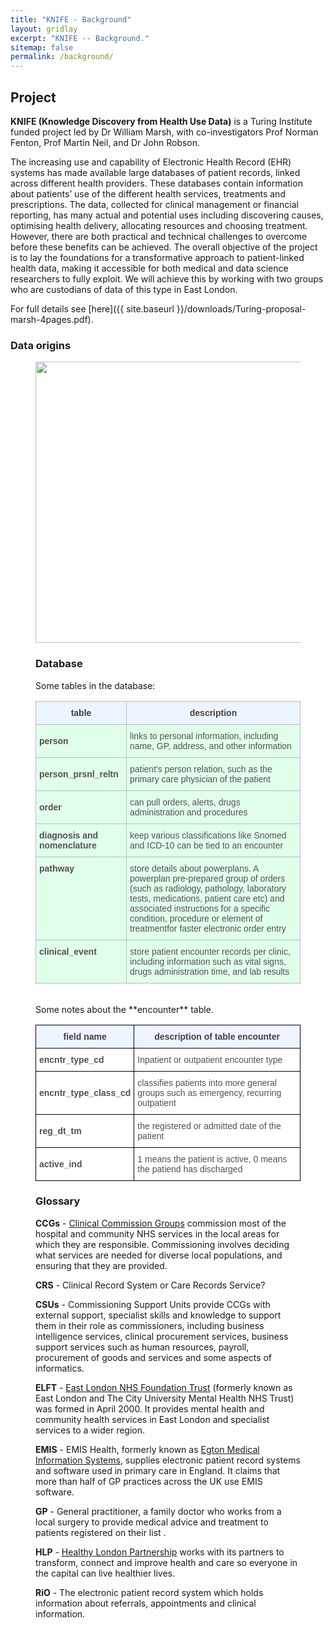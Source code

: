 ```yaml
---
title: "KNIFE - Background"
layout: gridlay
excerpt: "KNIFE -- Background."
sitemap: false
permalink: /background/
---
```




## Project

**KNIFE (Knowledge Discovery from Health Use Data)** is a Turing Institute funded project led by Dr William Marsh, with co-investigators Prof Norman Fenton, Prof Martin Neil, and Dr John Robson.

The increasing use and capability of Electronic Health Record (EHR) systems has made available large databases of patient records, linked across different health providers. These databases contain information about patients’ use of the different health services, treatments and prescriptions. The data, collected for clinical management or financial reporting, has many actual and potential uses including discovering causes, optimising health delivery, allocating resources and choosing treatment. However, there are both practical and technical challenges to overcome before these benefits can be achieved. The overall objective of the project is to lay the foundations for a transformative approach to patient-linked health data, making it accessible for both medical and data science researchers to fully exploit. We will achieve this by working with two groups who are custodians of data of this type in East London.

For full details see [here]({{ site.baseurl }}/downloads/Turing-proposal-marsh-4pages.pdf).


### Data origins
<figure class="center"> <img src="{{ site.url }}{{ site.baseurl }}/images/background/databases.png" style="width: 450px" align="middle">



### Database
Some tables in the database:
<style type="text/css">
.tg  {border-collapse:collapse;border-spacing:0;}
.tg td{font-family:Arial, sans-serif;font-size:14px;padding:10px 5px;border-style:solid;border-width:1px;overflow:hidden;word-break:normal;border-color:black;}
.tg th{font-family:Arial, sans-serif;font-size:14px;font-weight:normal;padding:10px 5px;border-style:solid;border-width:1px;overflow:hidden;word-break:normal;border-color:black;}
.tg .tg-1wig{font-weight:bold;text-align:left;vertical-align:top}
.tg .tg-3dpa{font-weight:bold;background-color:#ecf4ff;text-align:center}
.tg .tg-5ua9{font-weight:bold;text-align:left}
.tg .tg-s268{text-align:left}
.tg .tg-0lax{text-align:left;vertical-align:top}
</style>
<table class="tg">
  <tr>
    <th class="tg-3dpa">table</th>
    <th class="tg-3dpa">description</th>
  </tr>
  <tr>
    <td class="tg-5ua9">person</td>
    <td class="tg-s268">links to personal information, including name, GP, address, and other information</td>
  </tr>
  <tr>
    <td class="tg-5ua9">person_prsnl_reltn</td>
    <td class="tg-s268">patient's person relation, such as the primary care physician of the patient</td>
  </tr>
  <tr>
    <td class="tg-5ua9">order</td>
    <td class="tg-s268">can pull orders, alerts, drugs administration and procedures</td>
  </tr>
  <tr>
    <td class="tg-5ua9">diagnosis and nomenclature</td>
    <td class="tg-s268">keep various classifications like Snomed and ICD-10 can be tied to an encounter</td>
  </tr>
  <tr>
    <td class="tg-1wig">pathway</td>
    <td class="tg-0lax">store details about powerplans. A powerplan pre-prepared group of orders (such as radiology, pathology, laboratory tests, medications, patient care etc) and associated instructions for a specific condition, procedure or element of treatmentfor faster electronic order entry</td>
  </tr>
  <tr>
    <td class="tg-1wig">clinical_event</td>
    <td class="tg-0lax">store patient encounter records per clinic, including information such as vital signs, drugs administration time, and lab results</td>
  </tr>
</table>

<br>
Some notes about the **encounter** table.

<style type="text/css">
.tg  {border-collapse:collapse;border-spacing:0;border-color:#bbb;}
.tg td{font-family:Arial, sans-serif;font-size:14px;padding:10px 5px;border-style:solid;border-width:1px;overflow:hidden;word-break:normal;border-color:#bbb;color:#594F4F;background-color:#E0FFEB;}
.tg th{font-family:Arial, sans-serif;font-size:14px;font-weight:normal;padding:10px 5px;border-style:solid;border-width:1px;overflow:hidden;word-break:normal;border-color:#bbb;color:#493F3F;background-color:#9DE0AD;}
.tg .tg-v51t{font-weight:bold;background-color:#ecf4ff;border-color:#000000;text-align:center}
.tg .tg-q0fn{font-weight:bold;background-color:#ffffff;border-color:#000000;text-align:left}
.tg .tg-2pcy{background-color:#ffffff;border-color:#000000;text-align:left}
</style>
<table class="tg">
  <tr>
    <th class="tg-v51t">field name</th>
    <th class="tg-v51t">description of <span style="font-weight:700">table encounter</span></th>
  </tr>
  <tr>
    <td class="tg-q0fn">encntr_type_cd</td>
    <td class="tg-2pcy">Inpatient or outpatient encounter type</td>
  </tr>
  <tr>
    <td class="tg-q0fn">encntr_type_class_cd</td>
    <td class="tg-2pcy">classifies patients into more general groups such as emergency, recurring outpatient</td>
  </tr>
  <tr>
    <td class="tg-q0fn">reg_dt_tm</td>
    <td class="tg-2pcy">the registered or admitted date of the patient</td>
  </tr>
  <tr>
    <td class="tg-q0fn">active_ind</td>
    <td class="tg-2pcy">1 means the patient is active, 0 means the patiend has discharged</td>
  </tr>
</table>







### Glossary
**CCGs** - <a href='https://www.nhscc.org/ccgs/'>Clinical Commission Groups</a> commission most of the hospital and community NHS services in the local areas for which they are responsible. Commissioning involves deciding what services are needed for diverse local populations, and ensuring that they are provided.

**CRS** - Clinical Record System or Care Records Service?

**CSUs** - Commissioning Support Units provide CCGs with external support, specialist skills and knowledge to support them in their role as commissioners, including business intelligence services, clinical procurement services, business support services such as human resources, payroll, procurement of goods and services and some aspects of informatics.

**ELFT** - <a href='https://www.elft.nhs.uk/'>East London NHS Foundation Trust</a> (formerly known as East London and The City University Mental Health NHS Trust) was formed in April 2000. It provides mental health and community health services in East London and specialist services to a wider region.


**EMIS** - EMIS Health, formerly known as <a href='https://www.emishealth.com/'>Egton Medical Information Systems</a>, supplies electronic patient record systems and software used in primary care in England. It claims that more than half of GP practices across the UK use EMIS software.


**GP** - General practitioner, a family doctor who works from a local surgery to provide medical advice and treatment to patients registered on their list .

**HLP** - <a href='https://www.healthylondon.org/'>Healthy London Partnership</a> works with its partners to transform, connect and improve health and care so everyone in the capital can live healthier lives.

**RiO** - The electronic patient record system which holds information about referrals, appointments and clinical information.
